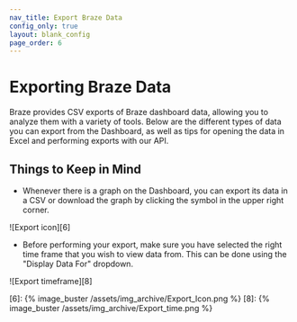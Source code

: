 ```yaml
---
nav_title: Export Braze Data
config_only: true
layout: blank_config
page_order: 6
---
```


# Exporting Braze Data

Braze provides CSV exports of Braze dashboard data, allowing you to analyze them with a variety of tools. Below are the different types of data you can export from the Dashboard, as well as tips for opening the data in Excel and performing exports with our API.

## Things to Keep in Mind

- Whenever there is a graph on the Dashboard, you can export its data in a CSV or download the graph by clicking the symbol in the upper right corner.

![Export icon][6]

- Before performing your export, make sure you have selected the right time frame that you wish to view data from. This can be done using the "Display Data For" dropdown.

![Export timeframe][8]


[6]: {% image_buster /assets/img_archive/Export_Icon.png %}
[8]: {% image_buster /assets/img_archive/Export_time.png %}
